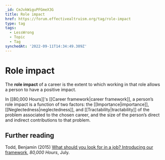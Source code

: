 ```yaml
---
_id: CmJvkWiguPFGmeX3G
title: Role impact
href: https://forum.effectivealtruism.org/tag/role-impact
type: tag
tags:
  - LessWrong
  - Topic
  - Tag
synchedAt: '2022-09-11T14:34:49.309Z'
---
```

# Role impact

The **role impact** of a career is the extent to which working in that role allows a person to have a positive impact.

In [[80,000 Hours]]'s [[Career framework|career framework]], a person’s role impact is a function of two factors: the [[Importance|importance]], [[Neglectedness|neglectedness]], and [[Tractability|tractability]] of the problem associated to the chosen career, and the size of the person’s direct and indirect contributions to that problem.

Further reading
---------------

Todd, Benjamin (2015) [What should you look for in a job? Introducing our framework](https://80000hours.org/articles/framework/), *80,000 Hours*, July.
